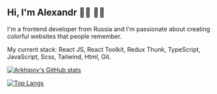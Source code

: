 ## Hi, I'm Alexandr 👋🏼 👨‍💻
I'm a frontend developer from Russia and I'm passionate about creating colorful websites that people remember. 

My current stack: React JS, React Toolkit, Redux Thunk, TypeScript, JavaScript, Scss, Tailwind, Html, Git.

[![Arkhipov's GitHub stats](https://github-readme-stats.vercel.app/api?username=HODOR72&theme=radical)](https://github.com/HODOR72)

[![Top Langs](https://github-readme-stats.vercel.app/api/top-langs/?username=HODOR72&theme=radical)](https://github.com/HODOR72)
